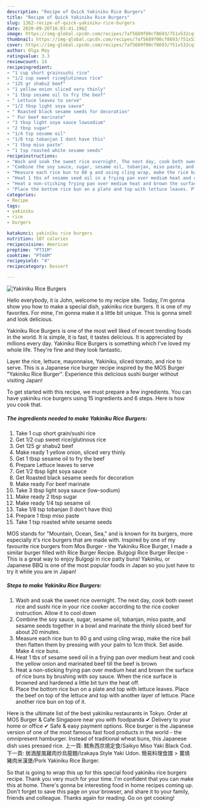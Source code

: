 ```yaml
---
description: "Recipe of Quick Yakiniku Rice Burgers"
title: "Recipe of Quick Yakiniku Rice Burgers"
slug: 1362-recipe-of-quick-yakiniku-rice-burgers
date: 2020-09-26T16:03:41.196Z
image: https://img-global.cpcdn.com/recipes/7af5689f00cf8693/751x532cq70/yakiniku-rice-burgers-recipe-main-photo.jpg
thumbnail: https://img-global.cpcdn.com/recipes/7af5689f00cf8693/751x532cq70/yakiniku-rice-burgers-recipe-main-photo.jpg
cover: https://img-global.cpcdn.com/recipes/7af5689f00cf8693/751x532cq70/yakiniku-rice-burgers-recipe-main-photo.jpg
author: Olga May
ratingvalue: 3.3
reviewcount: 14
recipeingredient:
- "1 cup short grainsushi rice"
- "1/2 cup sweet riceglutinous rice"
- "125 gr shabu2 beef"
- "1 yellow onion sliced very thinly"
- "1 tbsp sesame oil to fry the beef"
- " Lettuce leaves to serve"
- "1/2 tbsp light soya sauce"
- " Roasted black sesame seeds for decoration"
- " For beef marinate"
- "3 tbsp light soya sauce lowsodium"
- "2 tbsp sugar"
- "1/4 tsp sesame oil"
- "1/8 tsp tobanjan I dont have this"
- "1 tbsp miso paste"
- "1 tsp roasted white sesame seeds"
recipeinstructions:
- "Wash and soak the sweet rice overnight. The next day, cook both sweet rice and sushi rice in your rice cooker according to the rice cooker instruction. Allow it to cool down"
- "Combine the soy sauce, sugar, sesame oil, tobanjan, miso paste, and sesame seeds together in a bowl and marinate the thinly sliced beef for about 20 minutes."
- "Measure each rice bun to 80 g and using cling wrap, make the rice ball then flatten them by pressing with your palm to 1cm thick. Set aside. Make 4 rice buns."
- "Heat 1 tbs of sesame seed oil in a frying pan over medium heat and cook the yellow onion and marinated beef till the beef is brown"
- "Heat a non-sticking frying pan over medium heat and brown the surface of rice buns by brushing with soy sauce. When the rice surface is browned and hardened a little bit turn the heat off."
- "Place the bottom rice bun on a plate and top with lettuce leaves. Place the beef on top of the lettuce and top with another layer of lettuce. Place another rice bun on top of it."
categories:
- Recipe
tags:
- yakiniku
- rice
- burgers

katakunci: yakiniku rice burgers 
nutrition: 107 calories
recipecuisine: American
preptime: "PT31M"
cooktime: "PT44M"
recipeyield: "4"
recipecategory: Dessert

---
```



![Yakiniku Rice Burgers](https://img-global.cpcdn.com/recipes/7af5689f00cf8693/751x532cq70/yakiniku-rice-burgers-recipe-main-photo.jpg)

Hello everybody, it is John, welcome to my recipe site. Today, I'm gonna show you how to make a special dish, yakiniku rice burgers. It is one of my favorites. For mine, I'm gonna make it a little bit unique. This is gonna smell and look delicious.

Yakiniku Rice Burgers is one of the most well liked of recent trending foods in the world. It is simple, it is fast, it tastes delicious. It is appreciated by millions every day. Yakiniku Rice Burgers is something which I've loved my whole life. They're fine and they look fantastic.

Layer the rice, lettuce, mayonnaise, Yakiniku, sliced tomato, and rice to serve. This is a Japanese rice burger recipe inspired by the MOS Burger &#34;Yakiniku Rice Burger&#34;. Experience this delicious sushi burger without visiting Japan!


To get started with this recipe, we must prepare a few ingredients. You can have yakiniku rice burgers using 15 ingredients and 6 steps. Here is how you cook that.

<!--inarticleads1-->

##### The ingredients needed to make Yakiniku Rice Burgers:

1. Take 1 cup short grain/sushi rice
1. Get 1/2 cup sweet rice/glutinous rice
1. Get 125 gr shabu2 beef
1. Make ready 1 yellow onion, sliced very thinly
1. Get 1 tbsp sesame oil to fry the beef
1. Prepare  Lettuce leaves to serve
1. Get 1/2 tbsp light soya sauce
1. Get  Roasted black sesame seeds for decoration
1. Make ready  For beef marinate
1. Take 3 tbsp light soya sauce (low-sodium)
1. Make ready 2 tbsp sugar
1. Make ready 1/4 tsp sesame oil
1. Take 1/8 tsp tobanjan (I don’t have this)
1. Prepare 1 tbsp miso paste
1. Take 1 tsp roasted white sesame seeds


MOS stands for &#34;Mountain, Ocean, Sea,&#34; and is known for its burgers, more especially it&#39;s rice burgers that are made with. Inspired by one of my favourite rice burgers from Mos Burger - the Yakiniku Rice Burger, I made a similar burger filled with Rice Burger Recipe. Bulgogi Rice Burger Recipe - This is a great way to enjoy Bulgogi in rice patty buns! Yakiniku, or Japanese BBQ is one of the most popular foods in Japan so you just have to try it while you are in Japan! 

<!--inarticleads2-->

##### Steps to make Yakiniku Rice Burgers:

1. Wash and soak the sweet rice overnight. The next day, cook both sweet rice and sushi rice in your rice cooker according to the rice cooker instruction. Allow it to cool down
1. Combine the soy sauce, sugar, sesame oil, tobanjan, miso paste, and sesame seeds together in a bowl and marinate the thinly sliced beef for about 20 minutes.
1. Measure each rice bun to 80 g and using cling wrap, make the rice ball then flatten them by pressing with your palm to 1cm thick. Set aside. Make 4 rice buns.
1. Heat 1 tbs of sesame seed oil in a frying pan over medium heat and cook the yellow onion and marinated beef till the beef is brown
1. Heat a non-sticking frying pan over medium heat and brown the surface of rice buns by brushing with soy sauce. When the rice surface is browned and hardened a little bit turn the heat off.
1. Place the bottom rice bun on a plate and top with lettuce leaves. Place the beef on top of the lettuce and top with another layer of lettuce. Place another rice bun on top of it.


Here is the ultimate list of the best yakiniku restaurants in Tokyo. Order at MOS Burger &amp; Cafe Singapore near you with foodpanda ✔ Delivery to your home or office ✔ Safe &amp; easy payment options. Rice burger is the Japanese version of one of the most famous fast food products in the world - the omnipresent hamburger. Instead of traditional wheat buns, this Japanese dish uses pressed rice. 上一頁: 鱈魚西京燒定食/Saikyo Miso Yaki Black Cod. 下一頁: 居酒屋風雞肉炒烏龍麵/Izakaya Style Yaki Udon. 簡易料理食譜 &gt; 薑燒豬肉米漢堡/Pork Yakiniku Rice Burger. 

So that is going to wrap this up for this special food yakiniku rice burgers recipe. Thank you very much for your time. I'm confident that you can make this at home. There's gonna be interesting food in home recipes coming up. Don't forget to save this page on your browser, and share it to your family, friends and colleague. Thanks again for reading. Go on get cooking!
